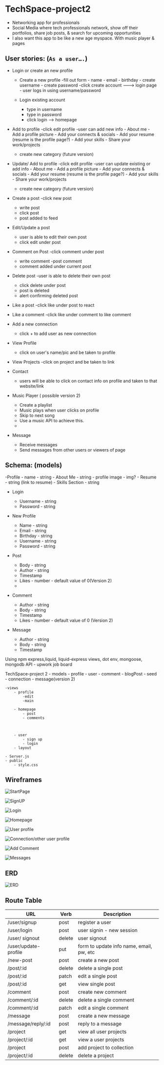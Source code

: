 # TechSpace-project2

- Networking app for professionals
- Social Media where tech professionals network, show off their portfolios, share job posts, & search for upcoming opportunities
- I also want this app to be like a new age myspace. With music player & pages 



## User stories: (`As a user….`)

- Login or create an new profile

    - Create a new profile
        -fill out form
            - name
            - email
            - birthday
            - create username
            - create password
        -click create account ---> login page
            - user logs in using username/password

    - Login existing account
        - type in username
        - type in password
        - click login --> homepage


- Add to profile 
    -click edit profile
    -user can add new info
        - About me 
        - Add a profile picture
        - Add your connects & socials
        - Add your resume (resume is the profile page?)
        - Add your skills
        - Share your work/projects
    - create new category (future version)

- Update/ Add to profile
    -click edit profile
    -user can update existing or add info
        - About me 
        - Add a profile picture
        - Add your connects & socials
        - Add your resume (resume is the profile page?)
        - Add your skills
        - Share your work/projects
    - create new category (future version)

- Create a post
    -click new post
    - write post
    - click post
    - post added to feed


- Edit/Update a post
    - user is able to edit their own post
    - click edit under post



- Comment on Post
    -click comment under post
    - write comment
    -post comment
    - comment added under current post


- Delete post
    -user is able to delete their own post
    - click delete under post
    - post is deleted
    - alert confirming deleted post


- Like a post
    -click like under post to react 

- Like a comment
    -click like under comment to like comment

- Add a new connection
    - click + to add user as new connection

- View Profile
    - click on user's name/pic and be taken to profile

- View Projects 
    -click on project and be taken to link 

- Contact
    - users will be able to click on contact info on profile and taken to that website/link


- Music Player ( possible version 2)
    - Create a playlist
    - Music plays when user clicks on profile
    - Skip to next song
    - Use a music API to achieve this.
    - 
- Message 
    - Receive messages
    - Send messages from other users or viewers of page



## Schema: (models)

-Profile 
	- name - string
	- About Me - string
	- profile image - img?
	- Resume - string (link to resume)
	- Skills Section - string

- Login
    - Username - string
    - Password - string


- New Profile
    - Name - string
    - Email - string
    - Birthday - string
    - Username - string
    - Password - string
	

- Post
    - Body - string
    - Author - string
    - Timestamp
    - Likes - number - default value of 0(Version 2)
    - 

- Comment
    - Author  - string
    - Body - string
    - Timestamp
    - Likes - number - default value of 0 (Version 2)


- Message
    - Author  - string
    - Body - string
    - Timestamp



Using 
npm express,liquid, liquid-express views, dot env, mongoose, mongodb
API - upwork job board


TechSpace-project 2
    - models
        - profile
        - user
        - comment
        - blogPost
        - seed
        - connection
        - message(version 2)

    -views
        - profile
            -edit
            -main

        - homepage
            - post
            - comments
        

        
        - user
            - sign up
            - login
        - layout

    - Server.js
    - public
        - style.css



## Wireframes

![StartPage](https://i.imgur.com/98AovRB.png)

![SignUP](https://i.imgur.com/O2CuFlC.png)

![Login](https://i.imgur.com/tAzLC8y.png)

![Homepage](https://i.imgur.com/hEAU8hX.png)

![User profile](https://i.imgur.com/pCOWAo2.png)

![Connection/other user profile](https://i.imgur.com/V7GulgI.png)

![Add Comment](https://i.imgur.com/ikyYyZA.png)

![Messages](https://i.imgur.com/okUQW4i.png)



## ERD
![ERD](https://i.imgur.com/iHcq4W6.png)


## Route Table

| URL | Verb | Description|
|-----|------|------------|
| /user/signup |post | register a user |
| /user/login | post | user signin - new session |
| /user/ signout | delete | user signout |
| /user/update-profile| put |form to update info name, email, pw, etc|
| /new-post| post | create a new post|
| /post/:id | delete | delete a single post |
| /post/:id | patch | edit a single post |
| /post/:id | get | view single post |
| /comment | post | create new comment |
| /comment/:id | delete| delete a single comment |
| /comment/:id | patch | edit a single comment |
| /message | post | create a new message |
| /message/reply/:id | post | reply to a message |
| /project | get | view all user projects |
| /project/:id | get | view a user projects |
| /project | post | add project to collection |
| /project/:id | delete | delete a project |




